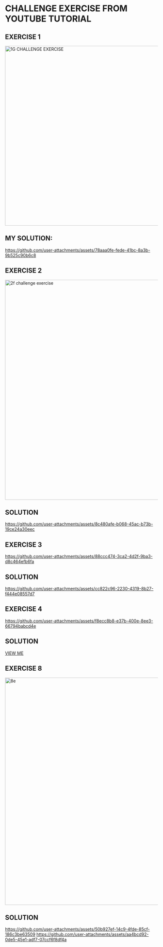 # CHALLENGE EXERCISE FROM YOUTUBE TUTORIAL
## EXERCISE 1
<img width="590" alt="1G CHALLENGE EXERCISE " src="https://github.com/user-attachments/assets/e9b9813b-85e9-4aa7-b781-70f00a9fef69">

## MY SOLUTION:
https://github.com/user-attachments/assets/78aaa0fe-fede-41bc-8a3b-9b525c90b6c8





## EXERCISE 2
<img width="722" alt="2f challenge exercise" src="https://github.com/user-attachments/assets/38d223b5-1208-42f9-82cc-84076cb9629b">


## SOLUTION
https://github.com/user-attachments/assets/8c480afe-b068-45ac-b73b-19ce24a30eec




## EXERCISE 3
https://github.com/user-attachments/assets/88ccc474-3ca2-4d2f-9ba3-d8c464efb6fa


## SOLUTION
https://github.com/user-attachments/assets/cc822c96-2230-4319-8b27-f444e08557d7



## EXERCISE 4
https://github.com/user-attachments/assets/f8ecc8b8-e37b-400e-8ee3-66794babcd4e

## SOLUTION
[VIEW ME](https://github.com/user-attachments/assets/b4c93467-75fc-411f-90fd-193965bf9145)


## EXERCISE 8
<img width="746" alt="8e" src="https://github.com/user-attachments/assets/808cbd50-3af2-4e80-a843-9b95d7651f29">

## SOLUTION
https://github.com/user-attachments/assets/50b927ef-14c9-4fde-85cf-186c3be63509     https://github.com/user-attachments/assets/aa4bcd92-0de5-45e1-adf7-07ccf6f8df4a









